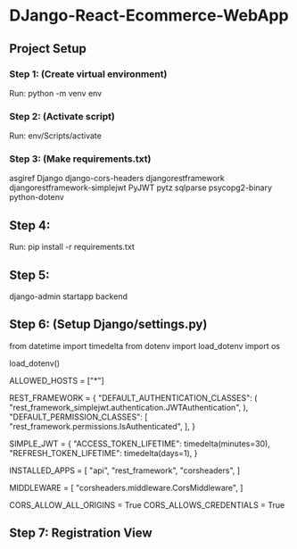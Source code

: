 # DJango-React-Ecommerce-WebApp

## Project Setup
### Step 1: (Create virtual environment) 
Run: python -m venv env
### Step 2: (Activate script) 
Run: env/Scripts/activate
### Step 3: (Make requirements.txt) 
asgiref
Django
django-cors-headers
djangorestframework
djangorestframework-simplejwt
PyJWT
pytz
sqlparse
psycopg2-binary
python-dotenv
## Step 4: 
Run: pip install -r requirements.txt
## Step 5:
django-admin startapp backend
## Step 6: (Setup Django/settings.py)
from datetime import timedelta
from dotenv import load_dotenv
import os

load_dotenv()

ALLOWED_HOSTS = ["*"]

REST_FRAMEWORK = {
    "DEFAULT_AUTHENTICATION_CLASSES": (
        "rest_framework_simplejwt.authentication.JWTAuthentication",
    ),
    "DEFAULT_PERMISSION_CLASSES": [
        "rest_framework.permissions.IsAuthenticated",
    ],
}

SIMPLE_JWT = {
    "ACCESS_TOKEN_LIFETIME": timedelta(minutes=30),
    "REFRESH_TOKEN_LIFETIME": timedelta(days=1),
}

INSTALLED_APPS = [
    "api",
    "rest_framework",
    "corsheaders",
]

MIDDLEWARE = [
    "corsheaders.middleware.CorsMiddleware",
]

CORS_ALLOW_ALL_ORIGINS = True
CORS_ALLOWS_CREDENTIALS = True

## Step 7: Registration View


